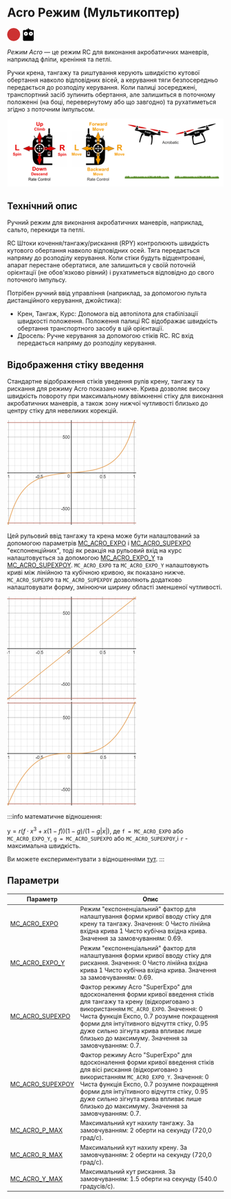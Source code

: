 # Acro Режим (Мультикоптер)

<img src="../../assets/site/difficulty_hard.png" title="Hard to fly" width="30px" />&nbsp;<img src="../../assets/site/remote_control.svg" title="Необхідний ручний/дистанційний пульт" width="30px" />&nbsp;

_Режим Acro_ — це режим RC для виконання акробатичних маневрів, наприклад фліпи, креніння та петлі.

Ручки крена, тангажу та риштування керують швидкістю кутової обертання навколо відповідних вісей, а керування тяги безпосередньо передається до розподілу керування. Коли палиці зосереджені, транспортний засіб зупинить обертання, але залишиться в поточному положенні (на боці, перевернутому або що завгодно) та рухатиметься згідно з поточним імпульсом.

![MC Manual Acrobatic Flight](../../assets/flight_modes/acrobatic_mc.png)

<!-- image above incorrect: https://github.com/PX4/PX4-user_guide/issues/182 -->

## Технічний опис

Ручний режим для виконання акробатичних маневрів, наприклад, сальто, перекиди та петлі.

RC Штоки кочення/тангажу/рискання (RPY) контролюють швидкість кутового обертання навколо відповідних осей. Тяга передається напряму до розподілу керування. Коли стіки будуть відцентровані, апарат перестане обертатися, але залишиться у своїй поточній орієнтації (не обов'язково рівний) і рухатиметься відповідно до свого поточного імпульсу.

Потрібен ручний ввід управління (наприклад, за допомогою пульта дистанційного керування, джойстика):

- Крен, Тангаж, Курс: Допомога від автопілота для стабілізації швидкості положення. Положення палиці RC відображає швидкість обертання транспортного засобу в цій орієнтації.
- Дросель: Ручне керування за допомогою стіків RC. RC вхід передається напряму до розподілу керування.

## Відображення стіку введення

Стандартне відображення стіків уведення рулів крену, тангажу та рискання для режиму Acro показано нижче. Крива дозволяє високу швидкість повороту при максимальному ввімкненні стіку для виконання акробатичних маневрів, а також зону нижчої чутливості близько до центру стіку для невеликих корекцій.

![Режим Acro - крива введення за замовчуванням](../../assets/flight_modes/acro_mc_input_curve_expo_superexpo_default.png)

Цей рульовий ввід тангажу та крена може бути налаштований за допомогою параметрів [MC_ACRO_EXPO](#MC_ACRO_EXPO) і [MC_ACRO_SUPEXPO](#MC_ACRO_SUPEXPO) "експоненційних", тоді як реакція на рульовий вхід на курс налаштовується за допомогою [MC_ACRO_EXPO_Y](#MC_ACRO_EXPO_Y) та [MC_ACRO_SUPEXPOY](#MC_ACRO_SUPEXPOY). `MC_ACRO_EXPO` та `MC_ACRO_EXPO_Y` налаштовують криві між лінійною та кубічною кривою, як показано нижче. `MC_ACRO_SUPEXPO` та `MC_ACRO_SUPEXPOY` дозволяють додатково налаштовувати форму, змінюючи ширину області зменшеної чутливості.

![Режим Аcro - експо - чисто лінійна вхідна крива](../../assets/flight_modes/acro_mc_input_curve_expo_linear.png) ![Режим Аcro - експо - чисто кубічна вхідна крива](../../assets/flight_modes/acro_mc_input_curve_expo_cubic.png)

:::info
математичне відношення:

$\mathrm{y} = r(f \cdot x^3 + x(1-f)) (1-g)/(1-g |x|)$, де `f = MC_ACRO_EXPO` або `MC_ACRO_EXPO_Y`, `g = MC_ACRO_SUPEXPO` або `MC_ACRO_SUPEXPOY`,і `r` - максимальна швидкість.

Ви можете експериментувати з відношеннями [тут](https://www.desmos.com/calculator/yty5kgurmc).
:::

## Параметри

| Параметр                                                                                                  | Опис                                                                                                                                                                                                                                                                                                                                               |
| --------------------------------------------------------------------------------------------------------- | -------------------------------------------------------------------------------------------------------------------------------------------------------------------------------------------------------------------------------------------------------------------------------------------------------------------------------------------------- |
| <a id="MC_ACRO_EXPO"></a>[MC_ACRO_EXPO](../advanced_config/parameter_reference.md#MC_ACRO_EXPO)         | Режим "експоненціальний" фактор для налаштування форми кривої вводу стіку для крену та тангажу. Значення: 0 Чисто лінійна вхідна крива 1 Чисто кубічна вхідна крива. Значення за замовчуванням: 0.69.                                                                                                                                              |
| <a id="MC_ACRO_EXPO_Y"></a>[MC_ACRO_EXPO_Y](../advanced_config/parameter_reference.md#MC_ACRO_EXPO_Y)     | Режим "експоненціальний" фактор для налаштування форми кривої вводу стіку для рискання. Значення: 0 Чисто лінійна вхідна крива 1 Чисто кубічна вхідна крива. Значення за замовчуванням: 0.69.                                                                                                                                                      |
| <a id="MC_ACRO_SUPEXPO"></a>[MC_ACRO_SUPEXPO](../advanced_config/parameter_reference.md#MC_ACRO_SUPEXPO)   | Фактор режиму Acro "SuperExpo" для вдосконалення форми кривої введення стіків для тангажу та крену (відкориговано з використанням `MC_ACRO_EXPO`. Значення: 0 Чиста функція Експо, 0.7 розумне покращення форми для інтуїтивного відчуття стіку, 0.95 дуже сильно зігнута крива впливає лише близько до максимуму. Значення за замовчуванням: 0.7. |
| <a id="MC_ACRO_SUPEXPOY"></a>[MC_ACRO_SUPEXPOY](../advanced_config/parameter_reference.md#MC_ACRO_SUPEXPOY) | Фактор режиму Acro "SuperExpo" для вдосконалення форми кривої введення стіків для вісі рискання (відкориговано з використанням `MC_ACRO_EXPO_Y`. Значення: 0 Чиста функція Експо, 0.7 розумне покращення форми для інтуїтивного відчуття стіку, 0.95 дуже сильно зігнута крива впливає лише близько до максимуму. Значення за замовчуванням: 0.7.  |
| <a id="MC_ACRO_P_MAX"></a>[MC_ACRO_P_MAX](../advanced_config/parameter_reference.md#MC_ACRO_P_MAX)       | Максимальний кут нахилу тангажу. За замовчуванням: 2 оберти на секунду (720,0 град/с).                                                                                                                                                                                                                                                             |
| <a id="MC_ACRO_R_MAX"></a>[MC_ACRO_R_MAX](../advanced_config/parameter_reference.md#MC_ACRO_R_MAX)       | Максимальний кут нахилу крену. За замовчуванням: 2 оберти на секунду (720,0 град/с).                                                                                                                                                                                                                                                               |
| <a id="MC_ACRO_Y_MAX"></a>[MC_ACRO_Y_MAX](../advanced_config/parameter_reference.md#MC_ACRO_Y_MAX)       | Максимальний кут рискання. За замовчуванням: 1.5 оберти на секунду (540.0 градусів/с).                                                                                                                                                                                                                                                             |
